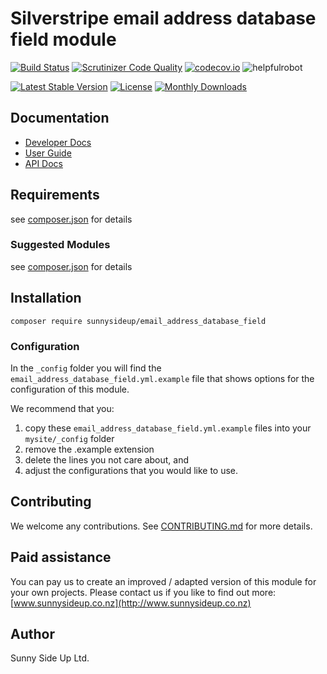 # Silverstripe email address database field module
[![Build Status](https://travis-ci.org/sunnysideup/silverstripe-email_address_database_field.svg?branch=master)](https://travis-ci.org/sunnysideup/silverstripe-email_address_database_field)
[![Scrutinizer Code Quality](https://scrutinizer-ci.com/g/sunnysideup/silverstripe-email_address_database_field/badges/quality-score.png?b=master)](https://scrutinizer-ci.com/g/sunnysideup/silverstripe-email_address_database_field/?branch=master)
[![codecov.io](https://codecov.io/github/sunnysideup/silverstripe-email_address_database_field/coverage.svg?branch=master)](https://codecov.io/github/sunnysideup/silverstripe-email_address_database_field?branch=master)
![helpfulrobot](https://helpfulrobot.io/sunnysideup/email_address_database_field/badge)

[![Latest Stable Version](https://poser.pugx.org/sunnysideup/email_address_database_field/version)](https://packagist.org/packages/sunnysideup/email_address_database_field)
[![License](https://poser.pugx.org/sunnysideup/email_address_database_field/license)](https://packagist.org/packages/sunnysideup/email_address_database_field)
[![Monthly Downloads](https://poser.pugx.org/sunnysideup/email_address_database_field/d/monthly)](https://packagist.org/packages/sunnysideup/email_address_database_field)


## Documentation



 * [Developer Docs](docs/en/INDEX.md)
 * [User Guide](docs/en/userguide.md)
 * [API Docs](http://docs.ssmods.com/sunnysideup/email_address_database_field)

## Requirements



see [composer.json](composer.json) for details

### Suggested Modules



see [composer.json](composer.json) for details


## Installation


```
composer require sunnysideup/email_address_database_field
```

### Configuration



In the `_config` folder you will find the `email_address_database_field.yml.example`
file that shows options for the configuration of this module.

We recommend that you:

  1. copy these `email_address_database_field.yml.example` files into your
`mysite/_config` folder
  2. remove the .example extension
  3. delete the lines you not care about, and
  4. adjust the configurations that you would like to use.


## Contributing



We welcome any contributions. See [CONTRIBUTING.md](CONTRIBUTING.md) for more details.

## Paid assistance



You can pay us to create an improved / adapted version of this module for your own projects.  Please contact us if you like to find out more: [www.sunnysideup.co.nz](http://www.sunnysideup.co.nz)

## Author



Sunny Side Up Ltd.
